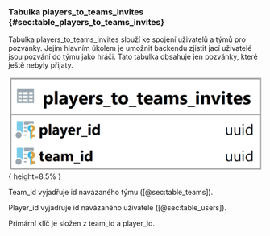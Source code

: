 
### Tabulka players_to_teams_invites {#sec:table_players_to_teams_invites}

Tabulka players_to_teams_invites slouží ke spojení uživatelů a týmů pro pozvánky.
Jejím hlavním úkolem je umožnit backendu zjistit jací uživatelé jsou pozvání do týmu jako hráči.
Tato tabulka obsahuje jen pozvánky, které ještě nebyly přijaty.

![Tabulka players_to_teams_invites](../../../../pictures/databaze/tables/players_to_teams_invites.png){ height=8.5% }

Team_id vyjadřuje id navázaného týmu ([@sec:table_teams]).

Player_id vyjadřuje id navázaného uživatele ([@sec:table_users]).

Primární klíč je složen z team_id a player_id.

